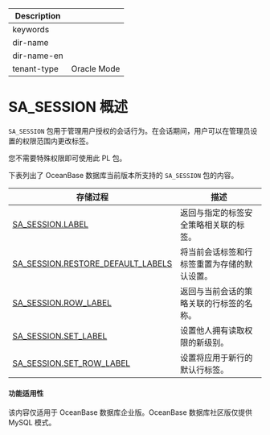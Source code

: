| Description   |                 |
|---------------|-----------------|
| keywords      |                 |
| dir-name      |                 |
| dir-name-en   |                 |
| tenant-type   | Oracle Mode     |

# SA_SESSION 概述

`SA_SESSION` 包用于管理用户授权的会话行为。在会话期间，用户可以在管理员设置的权限范围内更改标签。

您不需要特殊权限即可使用此 PL 包。

下表列出了 OceanBase 数据库当前版本所支持的 `SA_SESSION` 包的内容。


|                                       存储过程                                       |           描述           |
|----------------------------------------------------------------------------------|------------------------|
| [SA_SESSION.LABEL](../700.sa-session-session-management-pack-oracle/200.sa-session-label-oracle.md)                  | 返回与指定的标签安全策略相关联的标签。    |
| [SA_SESSION.RESTORE_DEFAULT_LABELS](../700.sa-session-session-management-pack-oracle/300.sa-session-restore-default-labels-oracle.md) | 将当前会话标签和行标签重置为存储的默认设置。 |
| [SA_SESSION.ROW_LABEL](../700.sa-session-session-management-pack-oracle/400.sa-session-row-label-oracle.md)              | 返回与当前会话的策略关联的行标签的名称。   |
| [SA_SESSION.SET_LABEL](../700.sa-session-session-management-pack-oracle/500.sa-session-set-label-oracle.md)              | 设置他人拥有读取权限的新级别。        |
| [SA_SESSION.SET_ROW_LABEL](../700.sa-session-session-management-pack-oracle/600.sa-session-set-row-label-oracle.md)          | 设置将应用于新行的默认行标签。        |


  <main id="notice" >
    <h4>功能适用性</h4>
    <p>该内容仅适用于 OceanBase 数据库企业版。OceanBase 数据库社区版仅提供 MySQL 模式。</p>
  </main>
